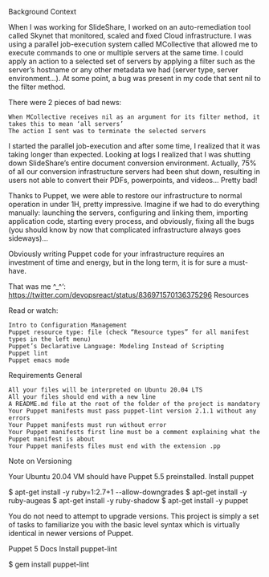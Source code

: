 
Background Context

When I was working for SlideShare, I worked on an auto-remediation tool called Skynet that monitored, scaled and fixed Cloud infrastructure. I was using a parallel job-execution system called MCollective that allowed me to execute commands to one or multiple servers at the same time. I could apply an action to a selected set of servers by applying a filter such as the server’s hostname or any other metadata we had (server type, server environment…). At some point, a bug was present in my code that sent nil to the filter method.

There were 2 pieces of bad news:

    When MCollective receives nil as an argument for its filter method, it takes this to mean ‘all servers’
    The action I sent was to terminate the selected servers

I started the parallel job-execution and after some time, I realized that it was taking longer than expected. Looking at logs I realized that I was shutting down SlideShare’s entire document conversion environment. Actually, 75% of all our conversion infrastructure servers had been shut down, resulting in users not able to convert their PDFs, powerpoints, and videos… Pretty bad!

Thanks to Puppet, we were able to restore our infrastructure to normal operation in under 1H, pretty impressive. Imagine if we had to do everything manually: launching the servers, configuring and linking them, importing application code, starting every process, and obviously, fixing all the bugs (you should know by now that complicated infrastructure always goes sideways)…

Obviously writing Puppet code for your infrastructure requires an investment of time and energy, but in the long term, it is for sure a must-have.

That was me ^_^‘: https://twitter.com/devopsreact/status/836971570136375296
Resources

Read or watch:

    Intro to Configuration Management
    Puppet resource type: file (check “Resource types” for all manifest types in the left menu)
    Puppet’s Declarative Language: Modeling Instead of Scripting
    Puppet lint
    Puppet emacs mode

Requirements
General

    All your files will be interpreted on Ubuntu 20.04 LTS
    All your files should end with a new line
    A README.md file at the root of the folder of the project is mandatory
    Your Puppet manifests must pass puppet-lint version 2.1.1 without any errors
    Your Puppet manifests must run without error
    Your Puppet manifests first line must be a comment explaining what the Puppet manifest is about
    Your Puppet manifests files must end with the extension .pp

Note on Versioning

Your Ubuntu 20.04 VM should have Puppet 5.5 preinstalled.
Install puppet

$ apt-get install -y ruby=1:2.7+1 --allow-downgrades
$ apt-get install -y ruby-augeas
$ apt-get install -y ruby-shadow
$ apt-get install -y puppet

You do not need to attempt to upgrade versions. This project is simply a set of tasks to familiarize you with the basic level syntax which is virtually identical in newer versions of Puppet.

Puppet 5 Docs
Install puppet-lint

$ gem install puppet-lint
